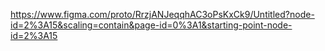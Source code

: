 https://www.figma.com/proto/RrzjANJeqqhAC3oPsKxCk9/Untitled?node-id=2%3A15&scaling=contain&page-id=0%3A1&starting-point-node-id=2%3A15
